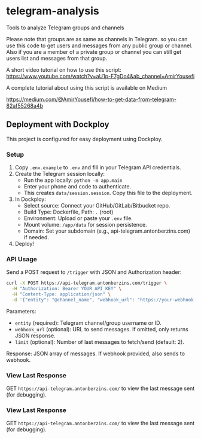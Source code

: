 # telegram-analysis
Tools to analyze Telegram groups and channels

Please note that groups are as same as channels in Telegram. so you can use this code to get users and messages from any public group or channel. Also if you are a member of a private group or channel you can still get users list and messages from that group.

A short video tutorial on how to use this script:
https://www.youtube.com/watch?v=aU1p-F7gDo4&ab_channel=AmirYousefi

A complete tutorial about using this script is available on Medium

https://medium.com/@AmirYousefi/how-to-get-data-from-telegram-82af55268a4b

## Deployment with Dockploy

This project is configured for easy deployment using Dockploy.

### Setup
1. Copy `.env.example` to `.env` and fill in your Telegram API credentials.
2. Create the Telegram session locally:
   - Run the app locally: `python -m app.main`
   - Enter your phone and code to authenticate.
   - This creates `data/session.session`. Copy this file to the deployment.
3. In Dockploy:
   - Select source: Connect your GitHub/GitLab/Bitbucket repo.
   - Build Type: Dockerfile, Path: `.` (root)
   - Environment: Upload or paste your `.env` file.
   - Mount volume: `/app/data` for session persistence.
   - Domain: Set your subdomain (e.g., api-telegram.antonberzins.com) if needed.
4. Deploy!

### API Usage
Send a POST request to `/trigger` with JSON and Authorization header:
```bash
curl -X POST https://api-telegram.antonberzins.com/trigger \
  -H "Authorization: Bearer YOUR_API_KEY" \
  -H "Content-Type: application/json" \
  -d '{"entity": "@channel_name", "webhook_url": "https://your-webhook.com", "limit": 5}'
```
Parameters:
- `entity` (required): Telegram channel/group username or ID.
- `webhook_url` (optional): URL to send messages. If omitted, only returns JSON response.
- `limit` (optional): Number of last messages to fetch/send (default: 2).

Response: JSON array of messages. If webhook provided, also sends to webhook.

### View Last Response
GET `https://api-telegram.antonberzins.com/` to view the last message sent (for debugging).

### View Last Response
GET `https://api-telegram.antonberzins.com/` to view the last message sent (for debugging).
